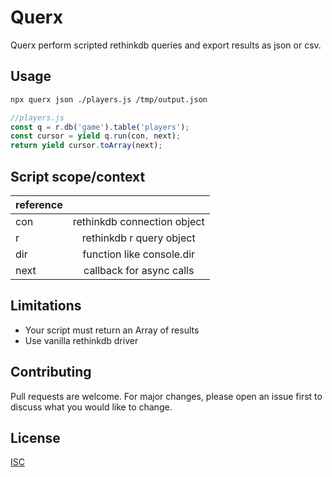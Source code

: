 # Querx

Querx perform scripted rethinkdb queries and export results as
json or csv.

## Usage

```bash
npx querx json ./players.js /tmp/output.json
```

```js
//players.js
const q = r.db('game').table('players');
const cursor = yield q.run(con, next);
return yield cursor.toArray(next);
```

## Script scope/context

| reference |                             |
| --------- | :-------------------------: |
| con       | rethinkdb connection object |
| r         |  rethinkdb r query object   |
| dir       |  function like console.dir  |
| next      |  callback for async calls   |

## Limitations

- Your script must return an Array of results
- Use vanilla rethinkdb driver

## Contributing

Pull requests are welcome. For major changes, please open an issue first to discuss what you would like to change.

## License

[ISC](https://choosealicense.com/licenses/isc/)
